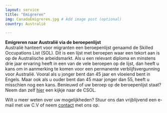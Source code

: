 ```yaml
---
layout: service
title: "Emigreren"
img: CanadaEmigreren.jpg # Add image post (optional)
country: Australië

---
```

<strong>Emigreren naar Australië via de beroepenlijst</strong><br/>
Australië hanteert voor migranten een beroepenlijst genaamd de Skilled Occupations List (SOL). Dit is een lijst met beroepen waar een tekort aan is op de Australische arbeidsmarkt. Als u een relevant diploma en minstens drie jaar ervaring heeft in een van de vele beroepen op de lijst, dan heeft u kans om in aanmerking te komen voor een permanente verblijfsvergunning voor Australië. Vooral als u jonger bent dan 45 jaar en vloeiend bent in Engels. Maar ook als u ouder bent dan 45 maar jonger dan 55, heeft u misschien nog een kans. Benieuwd of uw beroep op de beroepenlijst staat? Neem dan zelf
<a href="https://immi.homeaffairs.gov.au/visas/working-in-australia/skill-occupation-list" target="_blank">hier</a> een kijkje naar de CSOL.

Wilt u meer weten over uw mogelijkheden? Stuur ons dan vrijblijvend een e-mail met uw C.V of neem <a href="{{ site.baseurl }}/contact">contact</a> met ons op.
